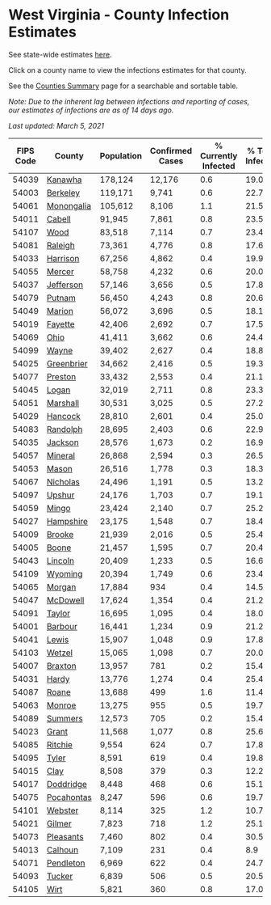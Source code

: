 # West Virginia - County Infection Estimates

See state-wide estimates [here](/infections/us-wv).

Click on a county name to view the infections estimates for that county.

See the [Counties Summary](/infections/summary-counties) page for a searchable and sortable table.

*Note: Due to the inherent lag between infections and reporting of cases, our estimates of infections are as of 14 days ago.*

*Last updated: March 5, 2021*

|   FIPS Code |                   County |   Population |   Confirmed Cases |   % Currently Infected |   % Total Infected |
|-------------|--------------------------|--------------|-------------------|------------------------|--------------------|
|       54039 |       [Kanawha](kanawha) |      178,124 |            12,176 |                    0.6 |               19.0 |
|       54003 |     [Berkeley](berkeley) |      119,171 |             9,741 |                    0.6 |               22.7 |
|       54061 | [Monongalia](monongalia) |      105,612 |             8,106 |                    1.1 |               21.5 |
|       54011 |         [Cabell](cabell) |       91,945 |             7,861 |                    0.8 |               23.5 |
|       54107 |             [Wood](wood) |       83,518 |             7,114 |                    0.7 |               23.4 |
|       54081 |       [Raleigh](raleigh) |       73,361 |             4,776 |                    0.8 |               17.6 |
|       54033 |     [Harrison](harrison) |       67,256 |             4,862 |                    0.4 |               19.9 |
|       54055 |         [Mercer](mercer) |       58,758 |             4,232 |                    0.6 |               20.0 |
|       54037 |   [Jefferson](jefferson) |       57,146 |             3,656 |                    0.5 |               17.8 |
|       54079 |         [Putnam](putnam) |       56,450 |             4,243 |                    0.8 |               20.6 |
|       54049 |         [Marion](marion) |       56,072 |             3,696 |                    0.5 |               18.1 |
|       54019 |       [Fayette](fayette) |       42,406 |             2,692 |                    0.7 |               17.5 |
|       54069 |             [Ohio](ohio) |       41,411 |             3,662 |                    0.6 |               24.4 |
|       54099 |           [Wayne](wayne) |       39,402 |             2,627 |                    0.4 |               18.8 |
|       54025 | [Greenbrier](greenbrier) |       34,662 |             2,416 |                    0.5 |               19.3 |
|       54077 |       [Preston](preston) |       33,432 |             2,553 |                    0.4 |               21.1 |
|       54045 |           [Logan](logan) |       32,019 |             2,711 |                    0.8 |               23.3 |
|       54051 |     [Marshall](marshall) |       30,531 |             3,025 |                    0.5 |               27.2 |
|       54029 |       [Hancock](hancock) |       28,810 |             2,601 |                    0.4 |               25.0 |
|       54083 |     [Randolph](randolph) |       28,695 |             2,403 |                    0.6 |               22.9 |
|       54035 |       [Jackson](jackson) |       28,576 |             1,673 |                    0.2 |               16.9 |
|       54057 |       [Mineral](mineral) |       26,868 |             2,594 |                    0.3 |               26.5 |
|       54053 |           [Mason](mason) |       26,516 |             1,778 |                    0.3 |               18.3 |
|       54067 |     [Nicholas](nicholas) |       24,496 |             1,191 |                    0.5 |               13.2 |
|       54097 |         [Upshur](upshur) |       24,176 |             1,703 |                    0.7 |               19.1 |
|       54059 |           [Mingo](mingo) |       23,424 |             2,140 |                    0.7 |               25.2 |
|       54027 |   [Hampshire](hampshire) |       23,175 |             1,548 |                    0.7 |               18.4 |
|       54009 |         [Brooke](brooke) |       21,939 |             2,016 |                    0.5 |               25.4 |
|       54005 |           [Boone](boone) |       21,457 |             1,595 |                    0.7 |               20.4 |
|       54043 |       [Lincoln](lincoln) |       20,409 |             1,233 |                    0.5 |               16.6 |
|       54109 |       [Wyoming](wyoming) |       20,394 |             1,749 |                    0.6 |               23.4 |
|       54065 |         [Morgan](morgan) |       17,884 |               934 |                    0.4 |               14.5 |
|       54047 |     [McDowell](mcdowell) |       17,624 |             1,354 |                    0.4 |               21.2 |
|       54091 |         [Taylor](taylor) |       16,695 |             1,095 |                    0.4 |               18.0 |
|       54001 |       [Barbour](barbour) |       16,441 |             1,234 |                    0.9 |               21.2 |
|       54041 |           [Lewis](lewis) |       15,907 |             1,048 |                    0.9 |               17.8 |
|       54103 |         [Wetzel](wetzel) |       15,065 |             1,098 |                    0.7 |               20.0 |
|       54007 |       [Braxton](braxton) |       13,957 |               781 |                    0.2 |               15.4 |
|       54031 |           [Hardy](hardy) |       13,776 |             1,274 |                    0.4 |               25.4 |
|       54087 |           [Roane](roane) |       13,688 |               499 |                    1.6 |               11.4 |
|       54063 |         [Monroe](monroe) |       13,275 |               955 |                    0.5 |               19.7 |
|       54089 |       [Summers](summers) |       12,573 |               705 |                    0.2 |               15.4 |
|       54023 |           [Grant](grant) |       11,568 |             1,077 |                    0.8 |               25.6 |
|       54085 |       [Ritchie](ritchie) |        9,554 |               624 |                    0.7 |               17.8 |
|       54095 |           [Tyler](tyler) |        8,591 |               619 |                    0.4 |               19.8 |
|       54015 |             [Clay](clay) |        8,508 |               379 |                    0.3 |               12.2 |
|       54017 |   [Doddridge](doddridge) |        8,448 |               468 |                    0.6 |               15.1 |
|       54075 | [Pocahontas](pocahontas) |        8,247 |               596 |                    0.6 |               19.7 |
|       54101 |       [Webster](webster) |        8,114 |               325 |                    1.2 |               10.7 |
|       54021 |         [Gilmer](gilmer) |        7,823 |               718 |                    1.2 |               25.1 |
|       54073 |   [Pleasants](pleasants) |        7,460 |               802 |                    0.4 |               30.5 |
|       54013 |       [Calhoun](calhoun) |        7,109 |               231 |                    0.4 |                8.9 |
|       54071 |   [Pendleton](pendleton) |        6,969 |               622 |                    0.4 |               24.7 |
|       54093 |         [Tucker](tucker) |        6,839 |               506 |                    0.5 |               20.5 |
|       54105 |             [Wirt](wirt) |        5,821 |               360 |                    0.8 |               17.0 |